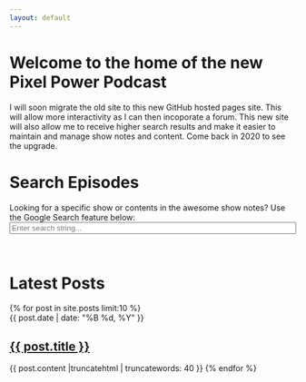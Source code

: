 ```yaml
---
layout: default
---
```


# Welcome to the home of the new Pixel Power Podcast

I will soon migrate the old site to this new GitHub hosted pages site. This will allow more interactivity as I can then incoporate a forum. This new site will also allow me to receive higher search results and make it easier to maintain and manage show notes and content. Come back in 2020 to see the upgrade.

<h1>Search Episodes</h1>
Looking for a specific show or contents in the awesome show notes? Use the Google Search feature below:

<form method="get" action="http://www.google.com/search" target="_blank">
<input type="hidden" name="sitesearch" value="pixelpowerpodcast.com" />
<input type="text" name="q" size="60" maxlength="255" placeholder="Enter search string..." />
</form>
<br>

<h1>Latest Posts</h1>
{% for post in site.posts limit:10 %}
<li style='list-style-type: none;'>
{{ post.date | date: "%B %d, %Y" }}<br>
<h2><a href="{{ post.url }}">{{ post.title }}</a></h2>
{{ post.content |truncatehtml | truncatewords: 40 }}
{% endfor %}
